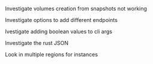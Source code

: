 Investigate volumes creation from snapshots not working

Investigate options to add different endpoints

Ivestigate adding boolean values to cli args

Investigate the rust JSON

Look in multiple regions for instances
